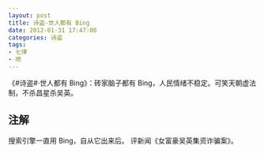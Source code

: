 ```yaml
---
layout: post
title: 诗盗·世人都有 Bing
date: 2012-01-31 17:47:00
categories: 诗盗
tags:
- 七律
- 喷
---
```

《#诗盗#·世人都有 Bing》：砖家脑子都有 Bing，人民情绪不稳定。可笑天朝虚法制，不杀昌星杀吴英。

## 注解
搜索引擎一直用 Bing，自从它出来后。
评新闻《女富豪吴英集资诈骗案》。
